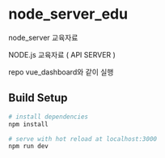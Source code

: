 # node_server_edu
node_server 교육자료

NODE.js 교육자료 ( API SERVER )

repo vue_dashboard와 같이 실행

## Build Setup

``` bash
# install dependencies
npm install

# serve with hot reload at localhost:3000
npm run dev
```
